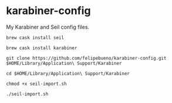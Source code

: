 karabiner-config
================

My Karabiner and Seil config files.
```
brew cask install seil
```
```
brew cask install karabiner
```
```
git clone https://github.com/felipebueno/karabiner-config.git $HOME/Library/Application\ Support/Karabiner
```
```
cd $HOME/Library/Application\ Support/Karabiner
```
```
chmod +x seil-import.sh
```
```
./seil-import.sh
```
